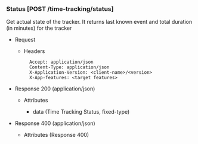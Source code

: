 ### Status [POST /time-tracking/status]

Get actual state of the tracker. It returns last known event and total duration (in minutes) for the tracker

+ Request
    + Headers

            Accept: application/json
            Content-Type: application/json
            X-Application-Version: <client-name>/<version>
            X-App-features: <target features>
          
+ Response 200 (application/json)

    + Attributes
        
        + data (Time Tracking Status, fixed-type)
    
+ Response 400 (application/json)
              
    + Attributes (Response 400)

<!-- include(../../error_responses.md) -->
